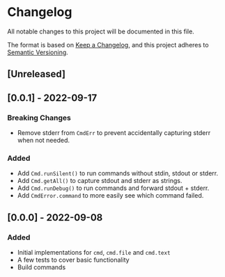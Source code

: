 # Changelog

All notable changes to this project will be documented in this file.

The format is based on [Keep a Changelog](https://keepachangelog.com/en/1.0.0/),
and this project adheres to [Semantic Versioning](https://semver.org/spec/v2.0.0.html).

## [Unreleased]

## [0.0.1] - 2022-09-17

### Breaking Changes

- Remove stderr from `CmdErr` to prevent accidentally capturing stderr when not needed.

### Added

- Add `Cmd.runSilent()` to run commands without stdin, stdout or stderr.
- Add `Cmd.getAll()` to capture stdout and stderr as strings.
- Add `Cmd.runDebug()` to run commands and forward stdout + stderr.
- Add `CmdError.command` to more easily see which command failed.

## [0.0.0] - 2022-09-08

### Added

- Initial implementations for `cmd`, `cmd.file` and `cmd.text`
- A few tests to cover basic functionality
- Build commands
